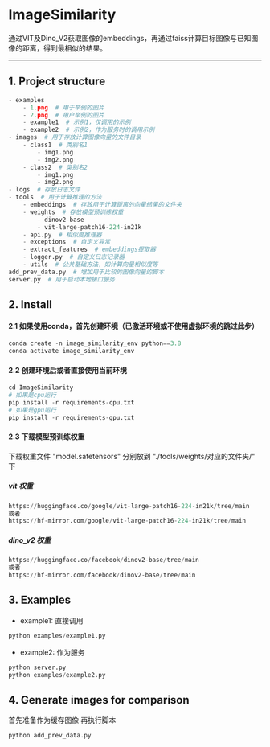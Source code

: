 # ImageSimilarity
通过VIT及Dino_V2获取图像的embeddings，再通过faiss计算目标图像与已知图像的距离，得到最相似的结果。

-------------------------
## 1. Project structure
```python
- examples
    - 1.png  # 用于举例的图片
    - 2.png  # 用户举例的图片
    - example1  # 示例1，仅调用的示例
    - example2  # 示例2，作为服务时的调用示例
- images  # 用于存放计算图像向量的文件目录
    - class1  # 类别名1
        - img1.png
        - img2.png
    - class2  # 类别名2
        - img1.png
        - img2.png
- logs  # 存放日志文件
- tools  # 用于计算推理的方法
    - embeddings  # 存放用于计算距离的向量结果的文件夹
    - weights  # 存放模型预训练权重
        - dinov2-base
        - vit-large-patch16-224-in21k
    - api.py  # 相似度推理器
    - exceptions  # 自定义异常
    - extract_features  # embeddings提取器
    - logger.py  # 自定义日志记录器
    - utils  # 公共基础方法，如计算向量相似度等
add_prev_data.py  # 增加用于比较的图像向量的脚本
server.py  # 用于启动本地接口服务
```

## 2. Install

#### 2.1 如果使用conda，首先创建环境（已激活环境或不使用虚拟环境的跳过此步）
```python
conda create -n image_similarity_env python==3.8
conda activate image_similarity_env
```

#### 2.2 创建环境后或者直接使用当前环境
```python
cd ImageSimilarity
# 如果是cpu运行
pip install -r requirements-cpu.txt
# 如果是gpu运行
pip install -r requirements-gpu.txt
```

#### 2.3 下载模型预训练权重
下载权重文件 "model.safetensors" 分别放到 "./tools/weights/对应的文件夹/" 下
##### vit 权重
```python
https://huggingface.co/google/vit-large-patch16-224-in21k/tree/main
或者
https://hf-mirror.com/google/vit-large-patch16-224-in21k/tree/main
```

##### dino_v2 权重
```python
https://huggingface.co/facebook/dinov2-base/tree/main
或者
https://hf-mirror.com/facebook/dinov2-base/tree/main
```

## 3. Examples
- example1: 直接调用
```python
python examples/example1.py
```

- example2: 作为服务
```python
python server.py
python examples/example2.py
```

## 4. Generate images for comparison
首先准备作为缓存图像
再执行脚本
```python
python add_prev_data.py
```